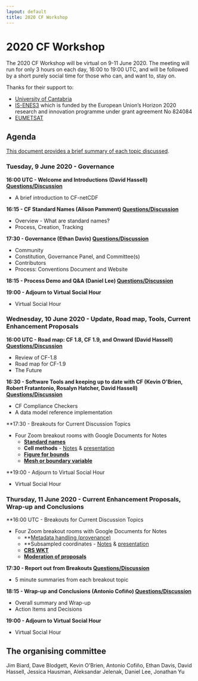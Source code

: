 ```yaml
---
layout: default
title: 2020 CF Workshop
---
```


# 2020 CF Workshop

The 2020 CF Workshop will be virtual on 9-11 June 2020.
The meeting will run for only 3 hours on each day, 16:00 to 19:00 UTC,
and will be followed by a short purely social time for those who can, and want to, stay on.

Thanks for their support to:
 - [University of Cantabria](https://web.unican.es/en/)
 - [IS-ENES3](https://is.enes.org/) which is funded by the European Union’s Horizon 2020 research and innovation programme under grant agreement No 824084
 - [EUMETSAT](https://www.eumetsat.int/)

## Agenda

[This document provides a brief summary of each topic discussed](2020-workshop/CF-meeting-2020-discussion-topics.pdf).

### Tuesday, 9 June 2020 - Governance
**16:00 UTC - Welcome and Introductions (David Hassell) [Questions/Discussion](2020-workshop/Plenary-discussion-notes.pdf)**
* A brief introduction to CF-netCDF

**16:15 - CF Standard Names (Alison Pamment) [Questions/Discussion](2020-workshop/Plenary-discussion-notes.pdf)**
* Overview - What are standard names?
* Process, Creation, Tracking

**17:30 - Governance (Ethan Davis) [Questions/Discussion](2020-workshop/Plenary-discussion-notes.pdf)**
* Community
* Constitution, Governance Panel, and Committee(s)
* Contributors
* Process: Conventions Document and Website

**18:15 - Process Demo and Q&A (Daniel Lee) [Questions/Discussion](2020-workshop/Plenary-discussion-notes.pdf)**

**19:00 - Adjourn to Virtual Social Hour**
* Virtual Social Hour

### Wednesday, 10 June 2020 - Update, Road map, Tools, Current Enhancement Proposals
**16:00 UTC - Road map: CF 1.8, CF 1.9, and Onward (David Hassell) [Questions/Discussion](2020-workshop/Plenary-discussion-notes.pdf)**
* Review of CF-1.8
* Road map for CF-1.9
* The Future

**16:30 - Software Tools and keeping up to date with CF (Kevin O'Brien, Robert Fratantonio, Rosalyn Hatcher, David Hassell) [Questions/Discussion](2020-workshop/Plenary-discussion-notes.pdf)**
* CF Compliance Checkers
* A data model reference implementation

**17:30 - Breakouts for Current Discussion Topics
* Four Zoom breakout rooms with Google Documents for Notes
  * **[Standard names](2020-workshop/Standard-names-discussion-notes.pdf)**
  * **Cell methods** - [Notes](2020-workshop/Cell-methods-discussion-notes.pdf) & [presentation](2020-workshop/Cell_methods__Breakout-intro.pdf)
  * **[Figure for bounds](2020-workshop/Figure-for-bounds-discussion-notes.pdf)**
  * **[Mesh or boundary variable](2020-workshop/Mesh-or-boundary-variable-discussion-notes.pdf)**

**19:00 - Adjourn to Virtual Social Hour
* Virtual Social Hour

### Thursday, 11 June 2020 - Current Enhancement Proposals, Wrap-up and Conclusions
**16:00 UTC - Breakouts for Current Discussion Topics
* Four Zoom breakout rooms with Google Documents for Notes
  * **[Metadata handling (provenance)](2020-workshop/Metadata-handling-provenance-discussion-notes.pdf)
  * **Subsampled coordinates - [Notes](2020-workshop/Subsampled-coordinates-discussion-notes.pdf) & [presentation](2020-workshop/Subsampled-coordinates-in-CF-netCDF.pdf)
  * **[CRS WKT](2020-workshop/CRS-WKT-discussion-notes.pdf)**
  * **[Moderation of proposals](2020-workshop/Moderation-of-proposals-discussion-notes.pdf)**

**17:30 - Report out from Breakouts [Questions/Discussion](2020-workshop/CF-meeting-2020-discussion-topics.pdf)**
* 5 minute summaries from each breakout topic

**18:15 - Wrap-up and Conclusions (Antonio Cofiño) [Questions/Discussion](2020-workshop/CF-meeting-2020-discussion-topics.pdf)**
* Overall summary and Wrap-up
* Action Items and Decisions

**19:00 - Adjourn to Virtual Social Hour**
* Virtual Social Hour

## The organising committee

Jim Biard, Dave Blodgett, Kevin O'Brien, Antonio Cofiño, Ethan Davis,
David Hassell, Jessica Hausman, Aleksandar Jelenak, Daniel Lee,
Jonathan Yu
